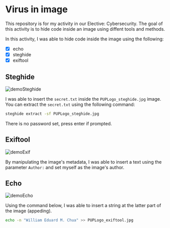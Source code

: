 # Virus in image

This repository is for my activity in our Elective: Cybersecurity. The goal of this activity is to hide code inside an image using diffent tools and methods.

In this activity, I was able to hide code inside the image using the following:

- [x] echo
- [x] steghide
- [x] exiftool

## Steghide

![demoSteghide](https://github.com/user-attachments/assets/27d40ea5-bde4-4231-bdbe-1a540c759f9a)

I was able to insert the `secret.txt` inside the `PUPLogo_steghide.jpg` image. You can extract the `secret.txt` using the following command:

```bash
steghide extract -sf PUPLogo_steghide.jpg
```

There is no password set, press enter if prompted.

## Exiftool

![demoExif](https://github.com/user-attachments/assets/c27b7584-013e-4902-8e9e-fb62cca91690)

By manipulating the image's metadata, I was able to insert a text using the parameter `Author:` and set myself as the image's author.

## Echo

![demoEcho](https://github.com/user-attachments/assets/e1735ea0-70af-4f46-9167-ea2c62a0b3de)

Using the command below, I was able to insert a string at the latter part of the image (appeding).

```bash
echo -n "William Eduard M. Chua" >> PUPLogo_exiftool.jpg
```
